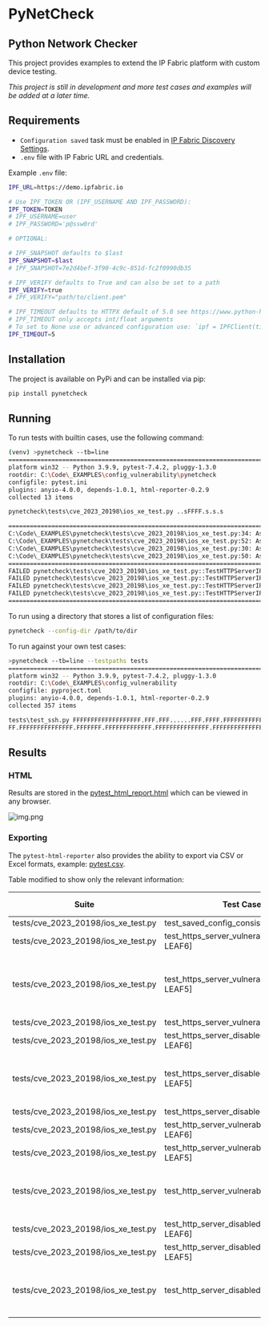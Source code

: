 #  PyNetCheck

## Python Network Checker

This project provides examples to extend the IP Fabric platform with custom device testing.

*This project is still in development and more test cases and examples will be added at a later time.*

## Requirements

* `Configuration saved` task must be enabled in [IP Fabric Discovery Settings](https://docs.ipfabric.io/latest/IP_Fabric_Settings/Discovery_and_Snapshots/Discovery_Settings/disabled_discovery_tasks/).
* `.env` file with IP Fabric URL and credentials.

Example `.env` file:

```bash
IPF_URL=https://demo.ipfabric.io

# Use IPF_TOKEN OR (IPF_USERNAME AND IPF_PASSWORD):
IPF_TOKEN=TOKEN
# IPF_USERNAME=user
# IPF_PASSWORD='p@ssw0rd'

# OPTIONAL:

# IPF_SNAPSHOT defaults to $last
IPF_SNAPSHOT=$last
# IPF_SNAPSHOT=7e2d4bef-3f90-4c9c-851d-fc2f0990db35

# IPF_VERIFY defaults to True and can also be set to a path
IPF_VERIFY=true
# IPF_VERIFY="path/to/client.pem"

# IPF_TIMEOUT defaults to HTTPX default of 5.0 see https://www.python-httpx.org/advanced/#timeout-configuration
# IPF_TIMEOUT only accepts int/float arguments
# To set to None use or advanced configuration use: `ipf = IPFClient(timeout=None)`
IPF_TIMEOUT=5
```

## Installation

The project is available on PyPi and can be installed via pip:

```bash
pip install pynetcheck
```
## Running

To run tests with builtin cases, use the following command:

```bash
(venv) >pynetcheck --tb=line                         
========================================================================================== test session starts ==========================================================================================
platform win32 -- Python 3.9.9, pytest-7.4.2, pluggy-1.3.0
rootdir: C:\Code\_EXAMPLES\config_vulnerability\pynetcheck
configfile: pytest.ini
plugins: anyio-4.0.0, depends-1.0.1, html-reporter-0.2.9
collected 13 items                                                                                                                                                                                       

pynetcheck\tests\cve_2023_20198\ios_xe_test.py ..sFFFF.s.s.s                                                                                                                                       [100%]

=============================================================================================== FAILURES ================================================================================================ 
C:\Code\_EXAMPLES\pynetcheck\tests\cve_2023_20198\ios_xe_test.py:34: AssertionError: Startup - HTTP secure-server Enabled
C:\Code\_EXAMPLES\pynetcheck\tests\cve_2023_20198\ios_xe_test.py:52: AssertionError: Startup - HTTP secure-server Vulnerable
C:\Code\_EXAMPLES\pynetcheck\tests\cve_2023_20198\ios_xe_test.py:30: AssertionError: Running - HTTP server Enabled
C:\Code\_EXAMPLES\pynetcheck\tests\cve_2023_20198\ios_xe_test.py:50: AssertionError: Running - HTTP server Vulnerable
======================================================================================== short test summary info ========================================================================================
FAILED pynetcheck\tests\cve_2023_20198\ios_xe_test.py::TestHTTPServerIPF::test_https_server_disabled[L77R11-LEAF5] - AssertionError: Startup - HTTP secure-server Enabled
FAILED pynetcheck\tests\cve_2023_20198\ios_xe_test.py::TestHTTPServerIPF::test_https_server_vulnerable[L77R11-LEAF5] - AssertionError: Startup - HTTP secure-server Vulnerable
FAILED pynetcheck\tests\cve_2023_20198\ios_xe_test.py::TestHTTPServerIPF::test_http_server_disabled[L67CSR16] - AssertionError: Running - HTTP server Enabled
FAILED pynetcheck\tests\cve_2023_20198\ios_xe_test.py::TestHTTPServerIPF::test_http_server_vulnerable[L67CSR16] - AssertionError: Running - HTTP server Vulnerable
================================================================================ 4 failed, 5 passed, 4 skipped in 1.94s ================================================================================= 
```

To run using a directory that stores a list of configuration files:

```bash
pynetcheck --config-dir /path/to/dir
```

To run against your own test cases:

```bash
>pynetcheck --tb=line --testpaths tests    
========================================================================================== test session starts ==========================================================================================
platform win32 -- Python 3.9.9, pytest-7.4.2, pluggy-1.3.0
rootdir: C:\Code\_EXAMPLES\config_vulnerability
configfile: pyproject.toml
plugins: anyio-4.0.0, depends-1.0.1, html-reporter-0.2.9
collected 357 items                                                                                                                                                                                      

tests\test_ssh.py FFFFFFFFFFFFFFFFFFF.FFF.FFF......FFF.FFFF.FFFFFFFFFFFFFFFFFFFFFFFF....F..........FF.F.....F.......FFFFF.F..FFFFF.FFFFFFFFFFFFFFFFFFFFFFFFFFFFFFF.FFFFFFFFFFFFFFF.FFFFFFFFFFFF.FF [ 49%]
FF.FFFFFFFFFFFFFFF.FFFFFFF.FFFFFFFFFFFFF.FFFFFFFFFFFFFFF.FFFFFFFFFFFFFFFFFFFFFF..FFFF..FFFFFFFF.FFFFF.FFFF.FF.F...F.F.FFFFFFFFF.FFFFF..FF.....FF.FFFFFFFFFFF.FFF......F....FFFFFFFFFF              [100%]
```

## Results

### HTML

Results are stored in the [pytest_html_report.html](https://gitlab.com/ip-fabric/integrations/pynetcheck/-/raw/main/example/pytest_html_report.html) which can be viewed in any browser.  

![img.png](https://gitlab.com/ip-fabric/integrations/pynetcheck/-/raw/main/example/pytest_html.png)

### Exporting

The `pytest-html-reporter` also provides the ability to export via CSV or Excel formats, example: [pytest.csv](example/pytest.csv).

Table modified to show only the relevant information:

| Suite                               | Test Case                                  | Status | Time (s) | Error Message                                               |
|-------------------------------------|--------------------------------------------|--------|----------|-------------------------------------------------------------|
| tests/cve_2023_20198/ios_xe_test.py | test_saved_config_consistency              | PASS   | 0.21     |                                                             |
| tests/cve_2023_20198/ios_xe_test.py | test_https_server_vulnerable[L77R12-LEAF6] | SKIP   | 0        |                                                             |
| tests/cve_2023_20198/ios_xe_test.py | test_https_server_vulnerable[L77R11-LEAF5] | FAIL   | 0        | E   AssertionError: Startup - HTTP secure-server Vulnerable |
| tests/cve_2023_20198/ios_xe_test.py | test_https_server_vulnerable[L67CSR16]     | SKIP   | 0        |                                                             |
| tests/cve_2023_20198/ios_xe_test.py | test_https_server_disabled[L77R12-LEAF6]   | PASS   | 0        |                                                             |
| tests/cve_2023_20198/ios_xe_test.py | test_https_server_disabled[L77R11-LEAF5]   | FAIL   | 0        | E   AssertionError: Startup - HTTP secure-server Enabled    |
| tests/cve_2023_20198/ios_xe_test.py | test_https_server_disabled[L67CSR16]       | PASS   | 0        |                                                             |
| tests/cve_2023_20198/ios_xe_test.py | test_http_server_vulnerable[L77R12-LEAF6]  | SKIP   | 0        |                                                             |
| tests/cve_2023_20198/ios_xe_test.py | test_http_server_vulnerable[L77R11-LEAF5]  | SKIP   | 0        |                                                             |
| tests/cve_2023_20198/ios_xe_test.py | test_http_server_vulnerable[L67CSR16]      | FAIL   | 0        | E   AssertionError: Running - HTTP server Vulnerable        |
| tests/cve_2023_20198/ios_xe_test.py | test_http_server_disabled[L77R12-LEAF6]    | PASS   | 0.13     |                                                             |
| tests/cve_2023_20198/ios_xe_test.py | test_http_server_disabled[L77R11-LEAF5]    | PASS   | 0.15     |                                                             |
| tests/cve_2023_20198/ios_xe_test.py | test_http_server_disabled[L67CSR16]        | FAIL   | 0.15     | E   AssertionError: Running - HTTP server Enabled           |

